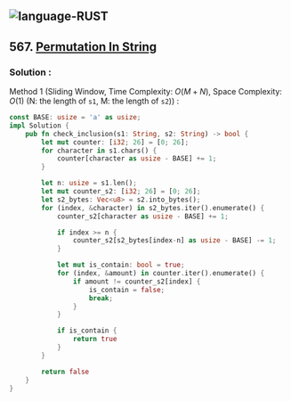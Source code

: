 ![language-RUST](https://img.shields.io/badge/RUST-8d4004?style=for-the-badge&logo=RUST)
---

## 567. [Permutation In String](https://leetcode.com/problems/permutation-in-string)

### Solution :

Method 1 (Sliding Window, Time Complexity: $O(M+N)$, Space Complexity: $O(1)$ (N: the length of `s1`, M: the length of `s2`)) :
```rust
const BASE: usize = 'a' as usize;
impl Solution {
    pub fn check_inclusion(s1: String, s2: String) -> bool {
        let mut counter: [i32; 26] = [0; 26];
        for character in s1.chars() {
            counter[character as usize - BASE] += 1;
        }

        let n: usize = s1.len();
        let mut counter_s2: [i32; 26] = [0; 26];
        let s2_bytes: Vec<u8> = s2.into_bytes();
        for (index, &character) in s2_bytes.iter().enumerate() {
            counter_s2[character as usize - BASE] += 1;

            if index >= n {
                counter_s2[s2_bytes[index-n] as usize - BASE] -= 1;
            }

            let mut is_contain: bool = true;
            for (index, &amount) in counter.iter().enumerate() {
                if amount != counter_s2[index] {
                    is_contain = false;
                    break;
                }
            }

            if is_contain {
                return true
            }
        }

        return false
    }
}
```
